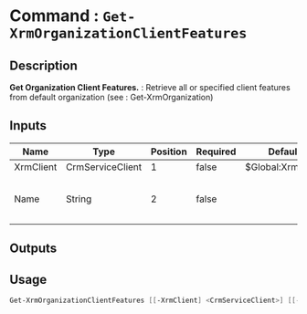 ﻿# Command : `Get-XrmOrganizationClientFeatures` 

## Description

**Get Organization Client Features.** : Retrieve all or specified client features from default organization (see : Get-XrmOrganization)

## Inputs

Name|Type|Position|Required|Default|Description
----|----|--------|--------|-------|-----------
XrmClient|CrmServiceClient|1|false|$Global:XrmClient|
Name|String|2|false||Client feature name to retrieve.

## Outputs

## Usage

```Powershell 
Get-XrmOrganizationClientFeatures [[-XrmClient] <CrmServiceClient>] [[-Name] <String>] [<CommonParameters>]
``` 


